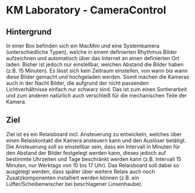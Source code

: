 # KM Laboratory - CameraControl

## Hintergrund
In einer Box befinden sich ein MacMini und eine Systemkamera (unterschiedliche Typen), welche in einem definierten Rhythmus Bilder aufzeichnen und automatisch über das Internet an einen definierten Ort laden. Bisher ist jedoch nur einstellbar, welchen Abstand die Bilder haben (z.B. 15 Minuten). Es lässt sich kein Zeitraum einstellen, von wann bis wann diese Bilder gemacht und hochgeladen werden. Somit machen die Kameras auch in der Nacht Bilder, die aufgrund der nicht passenden Lichtverhältnisse einfach nur schwarz sind. Das ist zum einen Sortierarbeit und zum anderen natürlich auch verschleiß für die mechanischen Teile der Kamera.

## Ziel
Ziel ist es ein Relaisboard incl. Ansteuerung zu entwickeln, welches über einen Relaiskontakt die Kamera ansteuern kann und den Auslöser betätigt. Die Ansteuerung soll so einstellbar sein, dass ein Intervall in Minuten für den Abstand der Bilder festgelegt werden kann, dieses jedoch auf bestimmte Uhrzeiten und Tage beschränkt werden kann (z.B. Intervall 15 Minuten, nur Werktags von 10 bis 17 Uhr). Das Relaisboard soll dabei so ausgelegt werden, dass später über weitere Relais auch noch Zusatzkomponenten installiert werden können (z.B. ein Lüfter/Scheibenwischer bei beschlagener Linsenhaube).
